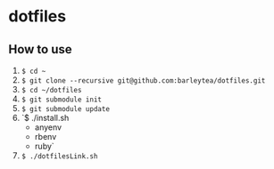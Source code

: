 # dotfiles

## How to use

1. `$ cd ~`
1. `$ git clone --recursive git@github.com:barleytea/dotfiles.git`
1. `$ cd ~/dotfiles`
1. `$ git submodule init`
1. `$ git submodule update`
1. `$ ./install.sh
    * anyenv
    * rbenv
    * ruby`
1. `$ ./dotfilesLink.sh`
